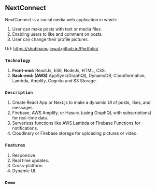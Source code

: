 ## NextConnect
NextConnect is a social media web application in which:
1. User can make posts with text or media files.
2. Enabling users to like and comment on posts.
3. User can change their profile pictures.

Url: https://shubhamujinwal.github.io/Portfolio/

### `Technology`
1. **Front-end:** ReactJs, ES6, NodeJs, HTML, CSS.
2. **Back-end: (AWS)** AppSync(GraphQl), DynamoDB, Cloudformation, Lambda, Amplify, Cognito and S3 Storage.

### `Description`
1. Create React App or Next.js to make a dynamic UI of posts, likes, and messages.
2. Firebase, AWS Amplify, or Hasura (using GraphQL with subscriptions) for real-time data.
3. Serverless functions like AWS Lambda or Firebase Functions for notifications.
4. Cloudinary or Firebase storage for uploading pictures or video.

### `Features`
1. Responsive.
2. Real time updates.
3. Cross-platform.
4. Dynamic UI.

### `Demo`
